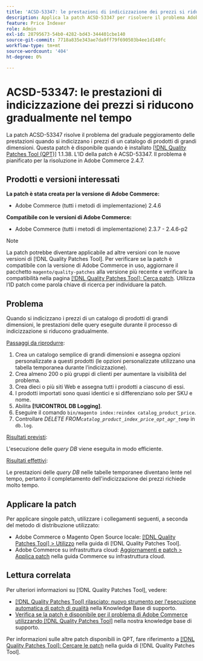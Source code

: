```yaml
---
title: 'ACSD-53347: le prestazioni di indicizzazione dei prezzi si riducono gradualmente nel tempo'
description: Applica la patch ACSD-53347 per risolvere il problema Adobe Commerce, in cui le prestazioni si riducono gradualmente quando si indicizzano i prezzi di un catalogo di prodotti di grandi dimensioni.
feature: Price Indexer
role: Admin
exl-id: 28795673-54b0-4282-bd43-344401cbe140
source-git-commit: 7718a835e343ae7da9ff79f690503b4ee1d140fc
workflow-type: tm+mt
source-wordcount: '404'
ht-degree: 0%

---
```


# ACSD-53347: le prestazioni di indicizzazione dei prezzi si riducono gradualmente nel tempo

La patch ACSD-53347 risolve il problema del graduale peggioramento delle prestazioni quando si indicizzano i prezzi di un catalogo di prodotti di grandi dimensioni. Questa patch è disponibile quando è installato [[!DNL Quality Patches Tool (QPT)]](/help/announcements/adobe-commerce-announcements/magento-quality-patches-released-new-tool-to-self-serve-quality-patches.md) 1.1.38. L’ID della patch è ACSD-53347. Il problema è pianificato per la risoluzione in Adobe Commerce 2.4.7.

## Prodotti e versioni interessati

**La patch è stata creata per la versione di Adobe Commerce:**

* Adobe Commerce (tutti i metodi di implementazione) 2.4.6

**Compatibile con le versioni di Adobe Commerce:**

* Adobe Commerce (tutti i metodi di implementazione) 2.3.7 - 2.4.6-p2

>[!NOTE]
>
>La patch potrebbe diventare applicabile ad altre versioni con le nuove versioni di [!DNL Quality Patches Tool]. Per verificare se la patch è compatibile con la versione di Adobe Commerce in uso, aggiornare il pacchetto `magento/quality-patches` alla versione più recente e verificare la compatibilità nella pagina [[!DNL Quality Patches Tool]: Cerca patch](https://experienceleague.adobe.com/tools/commerce-quality-patches/index.html). Utilizza l’ID patch come parola chiave di ricerca per individuare la patch.

## Problema

Quando si indicizzano i prezzi di un catalogo di prodotti di grandi dimensioni, le prestazioni delle query eseguite durante il processo di indicizzazione si riducono gradualmente.

<u>Passaggi da riprodurre</u>:

1. Crea un catalogo semplice di grandi dimensioni e assegna opzioni personalizzate a questi prodotti (le opzioni personalizzate utilizzano una tabella temporanea durante l’indicizzazione).
1. Crea almeno 200 o più gruppi di clienti per aumentare la visibilità del problema.
1. Crea dieci o più siti Web e assegna tutti i prodotti a ciascuno di essi.
1. I prodotti importati sono quasi identici e si differenziano solo per SKU e nome.
1. Abilita **[!UICONTROL DB Logging]**.
1. Eseguire il comando `bin/magento index:reindex catalog_product_price`.
1. Controllare *DELETE FROM`catalog_product_index_price_opt_agr_temp`* in `db.log`.

<u>Risultati previsti</u>:

L&#39;esecuzione delle *query DB* viene eseguita in modo efficiente.

<u>Risultati effettivi</u>:

Le prestazioni delle *query DB* nelle tabelle temporanee diventano lente nel tempo, pertanto il completamento dell&#39;indicizzazione dei prezzi richiede molto tempo.

## Applicare la patch

Per applicare singole patch, utilizzare i collegamenti seguenti, a seconda del metodo di distribuzione utilizzato:

* Adobe Commerce o Magento Open Source locale: [[!DNL Quality Patches Tool] > Utilizzo](https://experienceleague.adobe.com/docs/commerce-operations/tools/quality-patches-tool/usage.html) nella guida di [!DNL Quality Patches Tool].
* Adobe Commerce su infrastruttura cloud: [Aggiornamenti e patch > Applica patch](https://experienceleague.adobe.com/docs/commerce-cloud-service/user-guide/develop/upgrade/apply-patches.html) nella guida Commerce su infrastruttura cloud.

## Lettura correlata

Per ulteriori informazioni su [!DNL Quality Patches Tool], vedere:

* [[!DNL Quality Patches Tool] rilasciato: nuovo strumento per l&#39;esecuzione automatica di patch di qualità](/help/announcements/adobe-commerce-announcements/magento-quality-patches-released-new-tool-to-self-serve-quality-patches.md) nella Knowledge Base di supporto.
* [Verifica se la patch è disponibile per il problema di Adobe Commerce utilizzando  [!DNL Quality Patches Tool]](/help/support-tools/patches-available-in-qpt-tool/check-patch-for-magento-issue-with-magento-quality-patches.md) nella nostra knowledge base di supporto.

Per informazioni sulle altre patch disponibili in QPT, fare riferimento a [[!DNL Quality Patches Tool]: Cercare le patch](https://experienceleague.adobe.com/tools/commerce-quality-patches/index.html) nella guida di [!DNL Quality Patches Tool].
